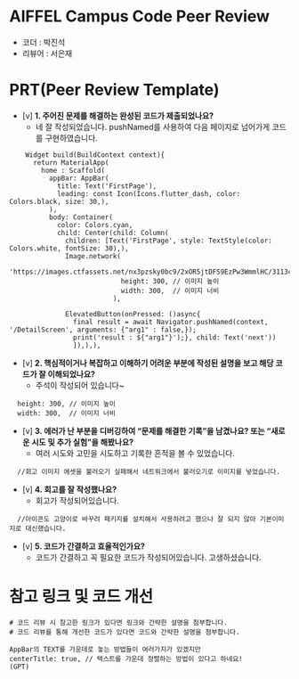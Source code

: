 # AIFFEL Campus Code Peer Review

- 코더 : 박진석
- 리뷰어 : 서은재

# PRT(Peer Review Template)

- [v] **1. 주어진 문제를 해결하는 완성된 코드가 제출되었나요?**
    - 네 잘 작성되었습니다. pushNamed를 사용하여 다음 페이지로 넘어가게 코드를 구현하였습니다.
```
    Widget build(BuildContext context){
      return MaterialApp(
        home : Scaffold(
          appBar: AppBar(
            title: Text('FirstPage'),
            leading: const Icon(Icons.flutter_dash, color: Colors.black, size: 30,),
          ),
          body: Container(
            color: Colors.cyan,
            child: Center(child: Column(
              children: [Text('FirstPage', style: TextStyle(color: Colors.white, fontSize: 30),),
              Image.network(
                            'https://images.ctfassets.net/nx3pzsky0bc9/2xOR5jtDFS9EzPw3WmmlHC/3113cc789ef08ef32ec754b55c47bede/Kitten_laying_in_pink_bed.jpeg',
                            height: 300, // 이미지 높이
                            width: 300,  // 이미지 너비
                          ),
                          
              ElevatedButton(onPressed: ()async{
                final result = await Navigator.pushNamed(context, '/DetailScreen', arguments: {"arg1" : false,});
                print('result : ${"arg1"}');}, child: Text('next'))
                ]),),),
```
    

- [v] **2. 핵심적이거나 복잡하고 이해하기 어려운 부분에 작성된 설명을 보고 해당 코드가 잘 이해되었나요?**
    - 주석이 작성되어 있습니다~
```
  height: 300, // 이미지 높이
  width: 300,  // 이미지 너비
```

- [v] **3. 에러가 난 부분을 디버깅하여 “문제를 해결한 기록”을 남겼나요? 또는
  “새로운 시도 및 추가 실험”을 해봤나요?**
    - 여러 시도와 고민을 시도하고 기록한 흔적을 볼 수 있었습니다.
```
  //회고 이미지 에셋을 불러오기 실패해서 네트워크에서 불러오기로 이미지를 넣었습니다.
```

- [v] **4. 회고를 잘 작성했나요?**
    - 회고가 작성되어있습니다.
```
  //아이콘도 고양이로 바꾸려 패키지를 설치해서 사용하려고 했으나 잘 되지 않아 기본이미지로 대신했습니다.
```

- [v] **5. 코드가 간결하고 효율적인가요?**
    - 코드가 간결하고 꼭 필요한 코드가 작성되어있습니다. 고생하셨습니다.


# 참고 링크 및 코드 개선

```
# 코드 리뷰 시 참고한 링크가 있다면 링크와 간략한 설명을 첨부합니다.
# 코드 리뷰를 통해 개선한 코드가 있다면 코드와 간략한 설명을 첨부합니다.

AppBar의 TEXT를 가운데로 놓는 방법들이 여러가지가 있겠지만
centerTitle: true, // 텍스트를 가운데 정렬하는 방법이 있다고 하네요!
(GPT)

```
